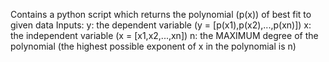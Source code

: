 Contains a python script which returns the polynomial (p(x)) of best fit to given data
Inputs:
y: the dependent variable (y = [p(x1),p(x2),...,p(xn)])
x: the independent variable (x = [x1,x2,...,xn])
n: the MAXIMUM degree of the polynomial (the highest possible exponent of x in the polynomial is n)
